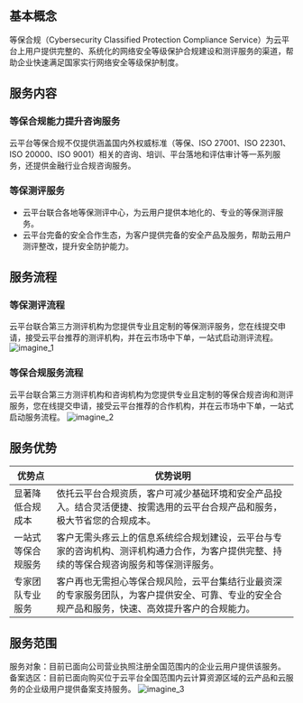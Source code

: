 ## 基本概念
等保合规（Cybersecurity Classified Protection Compliance Service）为云平台上用户提供完整的、系统化的网络安全等级保护合规建设和测评服务的渠道，帮助企业快速满足国家实行网络安全等级保护制度。

## 服务内容
### 等保合规能力提升咨询服务
云平台等保合规不仅提供涵盖国内外权威标准（等保、ISO 27001、ISO 22301、ISO 20000、ISO 9001）相关的咨询、培训、平台落地和评估审计等一系列服务，还提供金融行业合规咨询服务。

### 等保测评服务
- 云平台联合各地等保测评中心，为云用户提供本地化的、专业的等保测评服务。 
- 云平台完备的安全合作生态，为客户提供完备的安全产品及服务，帮助云用户测评整改，提升安全防护能力。

## 服务流程
### 等保测评流程
云平台联合第三方测评机构为您提供专业且定制的等保测评服务，您在线提交申请，接受云平台推荐的测评机构，并在云市场中下单，一站式启动测评流程。
![imagine_1](http://imgcache.tce.fsphere.cn/static/mc.qcloudimg.com/static/img/96d5866727fda799cca47963d2dee6e8/image.png)
### 等保合规服务流程
云平台联合第三方测评机构和咨询机构为您提供专业且定制的等保合规咨询和测评服务，您在线提交申请，接受云平台推荐的合作机构，并在云市场中下单，一站式启动服务流程。
![imagine_2](http://imgcache.tce.fsphere.cn/static/mc.qcloudimg.com/static/img/043b8761d683aa5532568c5e03bdbf89/image.png)

## 服务优势

| 优势点 | 优势说明 |
|---------|---------|
| 显著降低合规成本 | 依托云平台合规资质，客户可减少基础环境和安全产品投入。结合灵活便捷、按需选用的云平台合规产品和服务，极大节省您的合规成本。 | 
| 一站式等保合规服务 | 客户无需头疼云上的信息系统综合规划建设，云平台与专家的咨询机构、测评机构通力合作，为客户提供完整、持续的等保合规咨询服务和等保测评服务。 | 
| 专家团队专业服务 | 客户再也无需担心等保合规风险，云平台集结行业最资深的专家服务团队，为客户提供安全、可靠、专业的安全合规产品和服务，快速、高效提升客户的合规能力。 | 


## 服务范围
服务对象：目前已面向公司营业执照注册全国范围内的企业云用户提供该服务。
备案选区：目前已面向购买位于云平台全国范围内云计算资源区域的云产品和云服务的企业级用户提供备案支持服务。
![imagine_3](http://imgcache.tce.fsphere.cn/static/mc.qcloudimg.com/static/img/271b2a1140ea170654305ba01d6a2301/image.png)